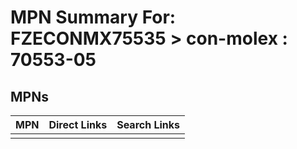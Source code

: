 



# MPN Summary For: FZECONMX75535 > con-molex : 70553-05

## MPNs
  

|MPN|Direct Links|Search Links|
| :--- | :--- | :--- |
||||

